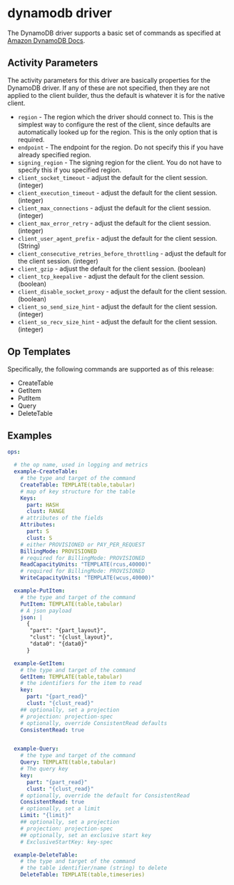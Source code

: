 # dynamodb driver

The DynamoDB driver supports a basic set of commands as specified at
[Amazon DynamoDB Docs](https://docs.aws.amazon.com/amazondynamodb/latest/APIReference/API_Operations_Amazon_DynamoDB.html).

## Activity Parameters

The activity parameters for this driver are basically properties for the DynamoDB driver.
If any of these are not specified, then they are not applied to the client builder,
thus the default is whatever it is for the native client.

* `region` - The region which the driver should connect to. This is the
  simplest way to configure the rest of the client, since defaults are
  automatically looked up for the region. This is the only option that is
  required.
* `endpoint` - The endpoint for the region. Do not specify this if you have
  already specified region.
* `signing_region` - The signing region for the client. You do not have
  to specify this if you specified region.
* `client_socket_timeout` - adjust the default for the client session. (integer)
* `client_execution_timeout` - adjust the default for the client session. (integer)
* `client_max_connections` - adjust the default for the client session. (integer)
* `client_max_error_retry` - adjust the default for the client session. (integer)
* `client_user_agent_prefix` - adjust the default for the client session. (String)
* `client_consecutive_retries_before_throttling` - adjust the default for
  the client session. (integer)
* `client_gzip` - adjust the default for the client session. (boolean)
* `client_tcp_keepalive` - adjust the default for the client session. (boolean)
* `client_disable_socket_proxy` - adjust the default for the client session. (boolean)
* `client_so_send_size_hint` - adjust the default for the client session. (integer)
* `client_so_recv_size_hint` - adjust the default for the client session. (integer)

## Op Templates

Specifically, the following commands are supported as of this release:

* CreateTable
* GetItem
* PutItem
* Query
* DeleteTable

## Examples

```yaml
ops:

  # the op name, used in logging and metrics
  example-CreateTable:
    # the type and target of the command
    CreateTable: TEMPLATE(table,tabular)
    # map of key structure for the table
    Keys:
      part: HASH
      clust: RANGE
    # attributes of the fields
    Attributes:
      part: S
      clust: S
    # either PROVISIONED or PAY_PER_REQUEST
    BillingMode: PROVISIONED
    # required for BillingMode: PROVISIONED
    ReadCapacityUnits: "TEMPLATE(rcus,40000)"
    # required for BillingMode: PROVISIONED
    WriteCapacityUnits: "TEMPLATE(wcus,40000)"

  example-PutItem:
    # the type and target of the command
    PutItem: TEMPLATE(table,tabular)
    # A json payload
    json: |
      {
       "part": "{part_layout}",
       "clust": "{clust_layout}",
       "data0": "{data0}"
      }

  example-GetItem:
    # the type and target of the command
    GetItem: TEMPLATE(table,tabular)
    # the identifiers for the item to read
    key:
      part: "{part_read}"
      clust: "{clust_read}"
    ## optionally, set a projection
    # projection: projection-spec
    # optionally, override ConsistentRead defaults
    ConsistentRead: true


  example-Query:
    # the type and target of the command
    Query: TEMPLATE(table,tabular)
    # The query key
    key:
      part: "{part_read}"
      clust: "{clust_read}"
    # optionally, override the default for ConsistentRead
    ConsistentRead: true
    # optionally, set a limit
    Limit: "{limit}"
    ## optionally, set a projection
    # projection: projection-spec
    ## optionally, set an exclusive start key
    # ExclusiveStartKey: key-spec

  example-DeleteTable:
    # the type and target of the command
    # the table identifier/name (string) to delete
    DeleteTable: TEMPLATE(table,timeseries)
```
